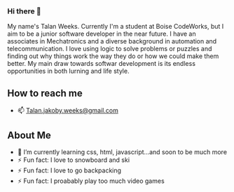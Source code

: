 ### Hi there 👋

My name's Talan Weeks. Currently I'm a student at Boise CodeWorks, but I aim to be a junior software developer in the near future. I have an associates in Mechatronics and a diverse background in automation and telecommunication. I love using logic to solve problems or puzzles and finding out why things work the way they do or how we could make them better. My main draw towards softwar development is its endless opportunities in both lurning and life style.

## How to reach me

* 📫 Talan.jakoby.weeks@gmail.com

## About Me

* 🌱 I’m currently learning css, html, javascript...and soon to be much more
* ⚡ Fun fact: I love to snowboard and ski
* ⚡ Fun fact: I love to go backpacking
* ⚡ Fun fact: I proabably play too much video games
